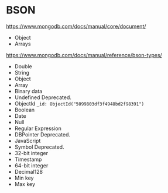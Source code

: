 # BSON

https://www.mongodb.com/docs/manual/core/document/

* Object
* Arrays

https://www.mongodb.com/docs/manual/reference/bson-types/

* Double
* String
* Object
* Array
* Binary data
* Undefined Deprecated.
* ObjectId `_id: ObjectId("5099803df3f4948bd2f98391")`
* Boolean
* Date
* Null
* Regular Expression
* DBPointer Deprecated.
* JavaScript
* Symbol Deprecated.
* 32-bit integer
* Timestamp
* 64-bit integer
* Decimal128
* Min key
* Max key
